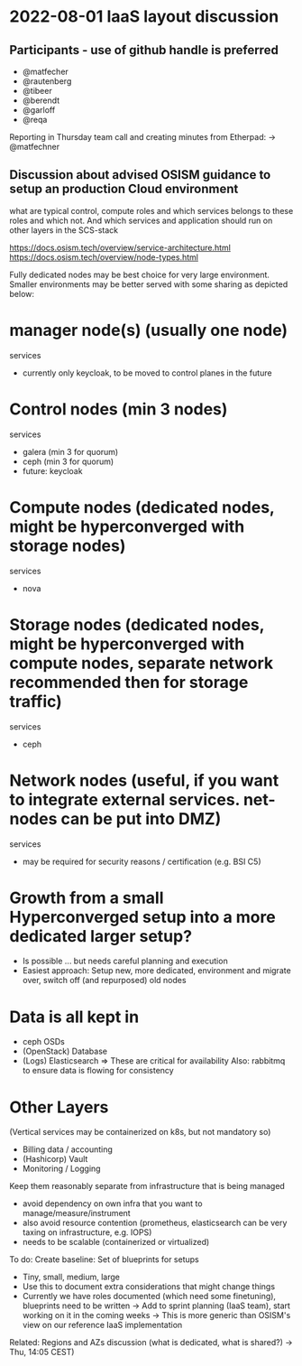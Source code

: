 # 2022-08-01 IaaS layout discussion
## Participants - use of github handle is preferred

* @matfecher
* @rautenberg
* @tibeer
* @berendt
* @garloff
* @reqa

Reporting in Thursday team call and creating minutes from Etherpad:
    -> @matfechner

## Discussion about advised OSISM guidance to setup an production Cloud environment

what are typical control, compute roles and which services 
belongs to these roles and which not.  And which services and application should
run on other layers in the SCS-stack

https://docs.osism.tech/overview/service-architecture.html
https://docs.osism.tech/overview/node-types.html

Fully dedicated nodes may be best choice for very large environment.
Smaller environments may be better served with some sharing as depicted below:

manager node(s) (usually one node)
==================================
services
  - currently only keycloak, to be moved to control planes in the future

Control nodes (min 3 nodes)
===========================
services
  - galera (min 3 for quorum)
  - ceph (min 3 for quorum)
  - future: keycloak

Compute nodes (dedicated nodes, might be hyperconverged with storage nodes)
===========================================================================
services
- nova

Storage nodes (dedicated nodes, might be hyperconverged with compute nodes, separate network recommended then for storage traffic)
==================================================================================================================================
services
- ceph

Network nodes (useful, if you want to integrate external services. net-nodes can be put into DMZ)
=================================================================================================
services
- may be required for security reasons / certification (e.g. BSI C5)

Growth from a small Hyperconverged setup into a more dedicated larger setup?
============================================================================
- Is possible ... but needs careful planning and execution
- Easiest approach: Setup new, more dedicated, environment and migrate over, switch off (and repurposed) old nodes

Data is all kept in
===================
- ceph OSDs
- (OpenStack) Database 
- (Logs) Elasticsearch
=> These are critical for availability
Also: rabbitmq to ensure data is flowing for consistency


Other Layers
=============
(Vertical services may be containerized on k8s, but not mandatory so)

 * Billing data / accounting
 * (Hashicorp) Vault
 * Monitoring / Logging

Keep them reasonably separate from infrastructure that is being managed
 * avoid dependency on own infra that you want to manage/measure/instrument
 * also avoid resource contention (prometheus, elasticsearch can be very taxing on infrastructure, e.g. IOPS)
 * needs to be scalable (containerized or virtualized)

To do: Create baseline: Set of blueprints for setups
 * Tiny, small, medium, large
 * Use this to document extra considerations that might change things
 * Currently we have roles documented (which need some finetuning), blueprints need to be written
 -> Add to sprint planning (IaaS team), start working on it in the coming weeks
 -> This is more generic than OSISM's view on our reference IaaS implementation

Related: Regions and AZs discussion (what is dedicated, what is shared?)
 -> Thu, 14:05 CEST)
